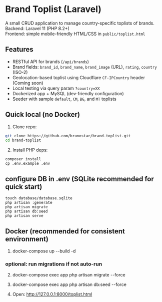 # Brand Toplist (Laravel)

A small CRUD application to manage country-specific toplists of brands.
Backend: Laravel 11 (PHP 8.2+)  
Frontend: simple mobile-friendly HTML/CSS in `public/toplist.html`

## Features
- RESTful API for brands (`/api/brands`)
- Brand fields: `brand_id`, `brand_name`, `brand_image` (URL), `rating`, `country` (ISO-2)
- Geolocation-based toplist using Cloudflare `CF-IPCountry` header (Coming soon)
- Local testing via query param `?country=XX`
- Dockerized app + MySQL (dev-friendly configuration)
- Seeder with sample `default`, `CM`, `BG`, and `MT` toplists

## Quick local (no Docker)
1. Clone repo:
```bash
git clone https://github.com/brunostar/brand-toplist.git
cd brand-toplist
```
2. Install PHP deps:
```
composer install
cp .env.example .env
```
## configure DB in .env (SQLite recommended for quick start)
```
touch database/database.sqlite
php artisan :generate
php artisan migrate
php artisan db:seed
php artisan serve
```

## Docker (recommended for consistent environment)
1. docker-compose up --build -d
### optional: run migrations if not auto-run
2. docker-compose exec app php artisan migrate --force
3. docker-compose exec app php artisan db:seed --force

4. Open: http://127.0.0.1:8000/toplist.html

